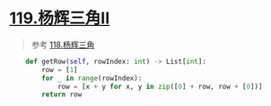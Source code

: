 # [119.杨辉三角II](https://leetcode-cn.com/problems/pascals-triangle-ii/)

> 参考 [118.杨辉三角](118.杨辉三角.md)

```python
    def getRow(self, rowIndex: int) -> List[int]:
        row = [1]
        for _ in range(rowIndex):
            row = [x + y for x, y in zip([0] + row, row + [0])]
        return row
```
